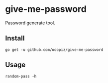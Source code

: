 # give-me-password

Password generate tool.

## Install

`go get -u github.com/ooopiz/give-me-password`

## Usage

`random-pass -h`
